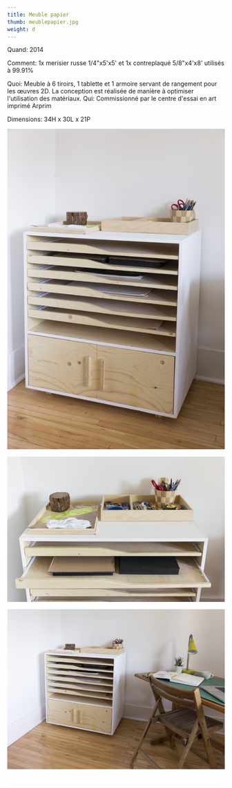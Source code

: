 ```yaml
---
title: Meuble papier
thumb: meublepapier.jpg
weight: d
---
```

Quand: 2014

Comment: 1x merisier russe 1/4"x5'x5' et 1x contreplaqué 5/8"x4'x8' utilisés à 99.91%

Quoi: Meuble à 6 tiroirs, 1 tablette et 1 armoire servant de rangement pour les œuvres 2D. La conception est réalisée de manière à optimiser l'utilisation des matériaux.
Qui: Commissionné par le centre d'essai en art imprimé Arprim

Dimensions: 34H x 30L x 21P

![](/img/meublepapier_01.jpg)

![](/img/meublepapier_02.jpg)

![](/img/meublepapier_03.jpg)

![](/img/meublepapier_04.jpg)